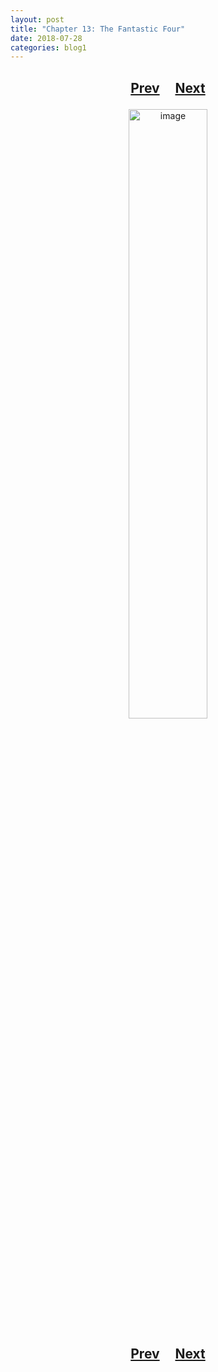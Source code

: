 ```yaml
---
layout: post
title: "Chapter 13: The Fantastic Four"
date: 2018-07-28
categories: blog1
---
```


<h2>
  <p style="text-align:center;">
    <a href="/wingsofthechorus/archive/2018/07/16/chapter12">Prev</a>
    &nbsp;&nbsp;&nbsp;
    <a href="/wingsofthechorus/archive/2018/07/29/chapter14">Next</a>
  </p>
</h2>

<p style="text-align:center;">
  <img src="/wingsofthechorus/images/comics/c13.png" width="50%" alt="image"/>
</p>

<h2>
  <p style="text-align:center;">
    <a href="/wingsofthechorus/archive/2018/07/16/chapter12">Prev</a>
    &nbsp;&nbsp;&nbsp;
    <a href="/wingsofthechorus/archive/2018/07/29/chapter14">Next</a>
  </p>
</h2>
